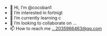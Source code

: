 - 👋 Hi, I’m @cocoban1
- 👀 I’m interested in fortnigt
- 🌱 I’m currently learning c
- 💞️ I’m looking to collaborate on ...
- 📫 How to reach me ...2035966463@qq.com

<!---
cocoban1/cocoban1 is a ✨ special ✨ repository because its `README.md` (this file) appears on your GitHub profile.
You can click the Preview link to take a look at your changes.
--->
